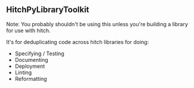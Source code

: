 HitchPyLibraryToolkit
---------------------

Note: You probably shouldn't be using this unless you're building a library
for use with hitch.

It's for deduplicating code across hitch libraries for doing:

* Specifying / Testing
* Documenting
* Deployment
* Linting
* Reformatting
